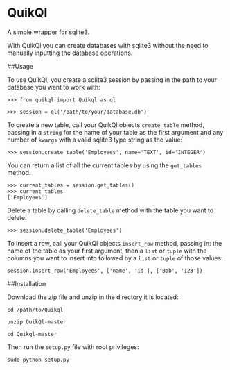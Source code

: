 QuikQl
======

A simple wrapper for sqlite3.  

With QuikQl you can create databases with sqlite3 without the need to manually 
inputting the database operations. 

##Usage

To use QuikQl, you create a sqlite3 session by passing in the path to your 
database you want to work with:

    >>> from quikql import Quikql as ql

    >>> session = ql('/path/to/your/database.db')

To create a new table, call your QuikQl objects `create_table` method, passing 
in a `string` for the name of your table as the first argument and any number 
of `kwargs` with a valid sqlite3 type string as the value:

    >>> session.create_table('Employees', name='TEXT', id='INTEGER')

You can return a list of all the current tables by using the `get_tables`
method.  

    >>> current_tables = session.get_tables()
    >>> current_tables
    ['Employees']
    
Delete a table by calling `delete_table` method with the table you want to
delete.

    >>> session.delete_table('Employees')


To insert a row, call your QuikQl objects `insert_row` method, passing in:
the name of the table as your first argument, then a `list` or `tuple` with
the columns you want to insert into followed by a `list` or `tuple` of those
values.

    session.insert_row('Employees', ['name', 'id'], ['Bob', '123'])


##Installation

Download the zip file and unzip in the directory it is located:

    cd /path/to/Quikql

    unzip QuikQl-master

    cd Quikql-master

Then run the `setup.py` file with root privileges:

    sudo python setup.py

